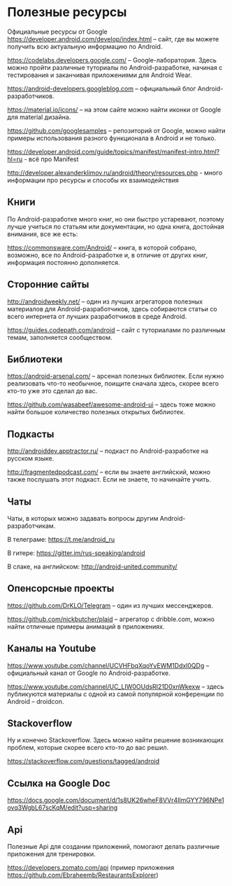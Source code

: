 # Полезные ресурсы
Официальные ресурсы от Google
https://developer.android.com/develop/index.html – сайт, где вы можете получить всю актуальную информацию по Android.

https://codelabs.developers.google.com/ – Google-лаборатория. Здесь можно пройти различные туториалы по Android-разработке, начиная с тестирования и заканчивая приложениями для Android Wear.

https://android-developers.googleblog.com – официальный блог Android-разработчиков.

https://material.io/icons/ – на этом сайте можно найти иконки от Google для material дизайна.

https://github.com/googlesamples – репозиторий от Google, можно найти примеры использования разного функционала в Android и не только.

https://developer.android.com/guide/topics/manifest/manifest-intro.html?hl=ru - всё про Manifest

http://developer.alexanderklimov.ru/android/theory/resources.php - много информации про ресурсы и способы их взаимодействия

## Книги
По Android-разработке много книг, но они быстро устаревают, поэтому лучше учиться по статьям или документации, но одна книга, достойная внимания, все же есть:

https://commonsware.com/Android/ – книга, в которой собрано, возможно, все по Android-разработке и, в отличие от других книг, информация постоянно дополняется.

## Сторонние сайты
http://androidweekly.net/ – один из лучших агрегаторов полезных материалов для Android-разработчиков, здесь собираются статьи со всего интернета от лучших разработчиков в среде Android.

https://guides.codepath.com/android – сайт с туториалами по различным темам, заполняется сообществом.

## Библиотеки
https://android-arsenal.com/ – арсенал полезных библиотек. Если нужно реализовать что-то необычное, поищите сначала здесь, скорее всего кто-то уже это сделал до вас.

https://github.com/wasabeef/awesome-android-ui – здесь тоже можно найти большое количество полезных открытых библиотек.

## Подкасты
http://androiddev.apptractor.ru/ – подкаст по Android-разработке на русском языке.

http://fragmentedpodcast.com/ – если вы знаете английский, можно также послушать этот подкаст. Если не знаете, то начинайте учить.

## Чаты
Чаты, в которых можно задавать вопросы другим Android-разработчикам.

В телеграме: https://t.me/android_ru

В гитере: https://gitter.im/rus-speaking/android

В слаке, на английском: http://android-united.community/

## Опенсорсные проекты
https://github.com/DrKLO/Telegram – один из лучших мессенджеров.

https://github.com/nickbutcher/plaid – агрегатор с dribble.com, можно найти отличные примеры анимаций в приложениях.

## Каналы на Youtube
https://www.youtube.com/channel/UCVHFbqXqoYvEWM1Ddxl0QDg – официальный канал от Google по Android-разработке.

https://www.youtube.com/channel/UC_LIW0OUdsRI21D0xnWkexw – здесь публикуются материалы с одной из самой популярной конференции по Android – droidcon.

## Stackoverflow
Ну и конечно Stackoverflow. Здесь можно найти решение возникающих проблем, которые скорее всего кто-то до вас решил.

https://stackoverflow.com/questions/tagged/android

## Ссылка на Google Doc

https://docs.google.com/document/d/1s8UK26wheF8VVr4IlmGYY796NPe1ovq3WgbL67scKqM/edit?usp=sharing

## Api
Полезные Api для создании приложений, помогают делать различные приложения для тренировки.

https://developers.zomato.com/api
(пример приложения https://github.com/Ebraheemb/RestaurantsExplorer)
